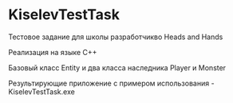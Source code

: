 # KiselevTestTask
Тестовое задание для школы разработчикво Heads and Hands

Реализация на языке C++

Базовый класс Entity и два класса наследника Player и Monster

Результирующие приложение с примером использования - KiselevTestTask.exe
